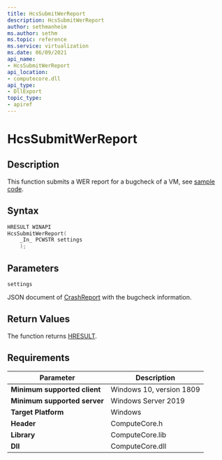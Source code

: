 ```yaml
---
title: HcsSubmitWerReport
description: HcsSubmitWerReport
author: sethmanheim
ms.author: sethm
ms.topic: reference
ms.service: virtualization
ms.date: 06/09/2021
api_name:
- HcsSubmitWerReport
api_location:
- computecore.dll
api_type:
- DllExport
topic_type: 
- apiref
---
```

# HcsSubmitWerReport

## Description

This function submits a WER report for a bugcheck of a VM, see [sample code](./ServiceSample.md#SubmitReport).

## Syntax

```cpp
HRESULT WINAPI
HcsSubmitWerReport(
    _In_ PCWSTR settings
    );
```

## Parameters

`settings`

JSON document of [CrashReport](./../SchemaReference.md#CrashReport) with the bugcheck information.

## Return Values

The function returns [HRESULT](./HCSHResult.md).

## Requirements

|Parameter|Description|
|---|---|
| **Minimum supported client** | Windows 10, version 1809 |
| **Minimum supported server** | Windows Server 2019 |
| **Target Platform** | Windows |
| **Header** | ComputeCore.h |
| **Library** | ComputeCore.lib |
| **Dll** | ComputeCore.dll |